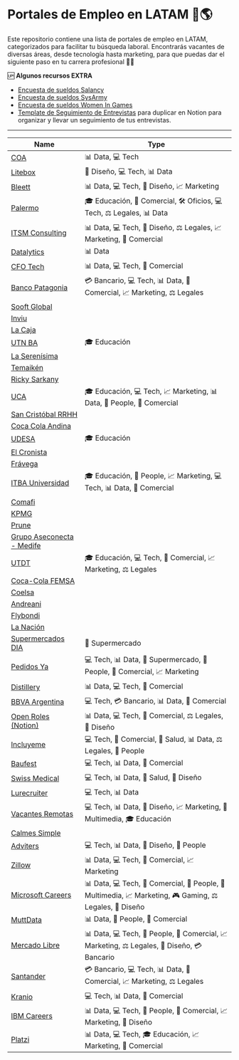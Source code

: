 # Portales de Empleo en LATAM 📑🌎

Este repositorio contiene una lista de portales de empleo en LATAM, categorizados para facilitar tu búsqueda laboral. Encontrarás vacantes de diversas áreas, desde tecnología hasta marketing, para que puedas dar el siguiente paso en tu carrera profesional 💼🚀

🆙 **Algunos recursos EXTRA**
- [Encuesta de sueldos Salancy](https://salarios.gonzalopozzo.com/)
- [Encuesta de sueldos SysArmy](https://sysarmy.com/blog/tags/sueldos/) 
- [Encuesta de sueldos Women In Games](https://www.womeningamesar.com/#Proyectos)
- [Template de Seguimiento de Entrevistas](https://natayaspace.notion.site/Template-Entrevistas-14dac052215880da8dfcc049a47f099f?pvs=4) para duplicar en Notion para organizar y llevar un seguimiento de tus entrevistas.

___

| **Name**                                                                                       | **Type**                                                                                                      |
|------------------------------------------------------------------------------------------------|---------------------------------------------------------------------------------------------------------------|
| [COA](https://coa.hiringroom.com/jobs)                                                          | 📊 Data, 💻 Tech                                                                                               |
| [Litebox](https://litebox.hiringroom.com/jobs)                                                  | 🎨 Diseño, 💻 Tech, 📊 Data                                                                                    |
| [Bleett](https://bleett.hiringroom.com/jobs)                                                    | 📊 Data, 💻 Tech, 🎨 Diseño, 📈 Marketing                                                                      |
| [Palermo](https://palermo.hiringroom.com/jobs)                                                  | 🎓 Educación, 💼 Comercial, 🛠️ Oficios, 💻 Tech, ⚖️ Legales, 📊 Data                                           |
| [ITSM Consulting](https://itsmconsulting.hiringroom.com/jobs)                                   | 📊 Data, 💻 Tech, 🎨 Diseño, ⚖️ Legales, 📈 Marketing, 💼 Comercial                                           |
| [Datalytics](https://datalytics.hiringroom.com/jobs)                                            | 📊 Data                                                                                                       |
| [CFO Tech](https://cfotech.hiringroom.com/jobs/)                                               | 📊 Data, 💻 Tech, 💼 Comercial                                                                                 |
| [Banco Patagonia](https://bancopatagonia.hiringroom.com/jobs)                                  | 💳 Bancario, 💻 Tech, 📊 Data, 💼 Comercial, 📈 Marketing, ⚖️ Legales                                          |
| [Sooft Global](https://sooftglobal.hiringroom.com/jobs/)                                        |                                                                                                               |
| [Inviu](https://inviu.hiringroom.com/jobs)                                                     |                                                                                                               |
| [La Caja](https://lacaja.hiringroom.com/jobs)                                                  |                                                                                                               |
| [UTN BA](https://utnba.hiringroom.com/jobs)                                                    | 🎓 Educación                                                                                                  |
| [La Serenísima](https://laserenisima.hiringroom.com/jobs)                                      |                                                                                                               |
| [Temaikén](https://temaiken.hiringroom.com/jobs)                                                |                                                                                                               |
| [Ricky Sarkany](https://rickysarkany.hiringroom.com/jobs)                                       |                                                                                                               |
| [UCA](https://uca.hiringroom.com/jobs)                                                         | 🎓 Educación, 💻 Tech, 📈 Marketing, 📊 Data, 👥 People, 💼 Comercial                                           |
| [San Cristóbal RRHH](https://sancristobalrrhh.hiringroom.com/jobs)                             |                                                                                                               |
| [Coca Cola Andina](https://cocacolaandina.hiringroom.com/jobs)                                 |                                                                                                               |
| [UDESA](https://udesa.hiringroom.com/jobs)                                                     | 🎓 Educación                                                                                                  |
| [El Cronista](https://cronista.hiringroom.com/jobs)                                             |                                                                                                               |
| [Frávega](https://fravega.hiringroom.com/jobs)                                                 |                                                                                                               |
| [ITBA Universidad](https://itbauniversidad.hiringroom.com/jobs)                                | 🎓 Educación, 👥 People, 📈 Marketing, 💻 Tech, 📊 Data, 💼 Comercial                                           |
| [Comafi](https://comafi.hiringroom.com/jobs)                                                   |                                                                                                               |
| [KPMG](https://kpmg.hiringroom.com/jobs)                                                       |                                                                                                               |
| [Prune](https://prune.hiringroom.com/jobs)                                                     |                                                                                                               |
| [Grupo Aseconecta - Medife](https://grupoaseconecta.hiringroom.com/jobs/microsite/medife)      |                                                                                                               |
| [UTDT](https://utdt.hiringroom.com/jobs)                                                       | 🎓 Educación, 💻 Tech, 💼 Comercial, 📈 Marketing, ⚖️ Legales                                                 |
| [Coca-Cola FEMSA](https://coca-colafemsa.hiringroom.com/jobs)                                   |                                                                                                               |
| [Coelsa](https://coelsa.hiringroom.com/jobs)                                                   |                                                                                                               |
| [Andreani](https://andreani.hiringroom.com/jobs)                                               |                                                                                                               |
| [Flybondi](https://flybondi.hiringroom.com/jobs)                                               |                                                                                                               |
| [La Nación](https://lanacion.hiringroom.com/jobs)                                               |                                                                                                               |
| [Supermercados DIA](https://supermercadosdia.hiringroom.com/jobs)                              | 🛒 Supermercado                                                                                               |
| [Pedidos Ya](https://empleos.pedidosya.com/)                                                   | 💻 Tech, 📊 Data, 🛒 Supermercado, 👥 People, 💼 Comercial, 📈 Marketing                                         |
| [Distillery](https://distillery.com/open-positions/)                                           | 📊 Data, 💻 Tech, 💼 Comercial                                                                                 |
| [BBVA Argentina](https://bbvaargentina.hiringroom.com/jobs)                                    | 💻 Tech, 💳 Bancario, 📊 Data, 💼 Comercial                                                                   |
| [Open Roles (Notion)](https://www.notion.so/f5e1d379ab084320bf94bfb1ecffc20e?pvs=21)           | 📊 Data, 💻 Tech, 💼 Comercial, ⚖️ Legales, 🎨 Diseño                                                         |
| [Incluyeme](https://www.incluyeme.com.ar/trabajos/)                                             | 💻 Tech, 💼 Comercial, 🏥 Salud, 📊 Data, ⚖️ Legales, 👥 People                                                |
| [Baufest](https://baufest.avature.net/jobs/)                                                   | 💻 Tech, 📊 Data, 💼 Comercial                                                                                 |
| [Swiss Medical](https://swissmedical.jobs2web.com/go/Sistemas-y-Tecnologia/8240200/)           | 💻 Tech, 📊 Data, 🏥 Salud, 🎨 Diseño                                                                         |
| [Lurecruiter](https://www.careers-page.com/lurecruiter)                                         | 💻 Tech, 📊 Data                                                                                                |
| [Vacantes Remotas](https://www.vacantesremotas.com/categoria/desarrollo-de-software)           | 💻 Tech, 📊 Data, 🎨 Diseño, 📈 Marketing, 🎥 Multimedia, 🎓 Educación                                          |
| [Calmes Simple](https://calmessimple.com.ar/sumate/)                                           |                                                                                                               |
| [Adviters](https://careers.adviters.com/jobs/index.php?m=careers&&p=showAll)                   | 💻 Tech, 📊 Data, 🎨 Diseño, 👥 People                                                                         |
| [Zillow](https://zillow.wd5.myworkdayjobs.com/en-US/Zillow_Group_External/jobs)                | 📊 Data, 💻 Tech, 💼 Comercial, 📈 Marketing                                                                   |
| [Microsoft Careers](https://careers.microsoft.com/v2/global/en/home.html)                      | 📊 Data, 💻 Tech, 💼 Comercial, 👥 People, 🎥 Multimedia, 📈 Marketing, 🎮 Gaming, ⚖️ Legales, 🎨 Diseño         |
| [MuttData](https://jobs.lever.co/muttdata/)                                                    | 📊 Data, 👥 People, 💼 Comercial                                                                              |
| [Mercado Libre](https://mercadolibre.eightfold.ai/careers)                                     | 📊 Data, 💻 Tech, 👥 People, 💼 Comercial, 📈 Marketing, ⚖️ Legales, 🎨 Diseño, 💳 Bancario                      |
| [Santander](https://www.santander.com/es/trabaja-con-nosotros)                                 | 💳 Bancario, 💻 Tech, 📊 Data, 💼 Comercial, 📈 Marketing, ⚖️ Legales                                         |
| [Kranio](https://www.kranio.io/jobs)                                                           | 💻 Tech, 📊 Data, 💼 Comercial                                                                                 |
| [IBM Careers](https://www.ibm.com/careers/search)                                              | 📊 Data, 💻 Tech, 👥 People, 💼 Comercial, 📈 Marketing, 🎨 Diseño                                            |
| [Platzi](https://apply.workable.com/platzi/?utm_medium=organic)                                | 📊 Data, 💻 Tech, 🎓 Educación, 📈 Marketing, 💼 Comercial                                                    |
